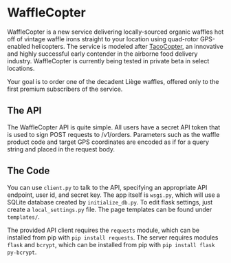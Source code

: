 # WaffleCopter

WaffleCopter is a new service delivering locally-sourced organic waffles hot
off of vintage waffle irons straight to your location using quad-rotor
GPS-enabled helicopters. The service is modeled after
[TacoCopter](http://tacocopter.com), an innovative and highly successful early
contender in the airborne food delivery industry. WaffleCopter is currently
being tested in private beta in select locations.

Your goal is to order one of the decadent Liège waffles, offered only to the
first premium subscribers of the service.

## The API

The WaffleCopter API is quite simple. All users have a secret API token that is
used to sign POST requests to /v1/orders. Parameters such as the waffle product
code and target GPS coordinates are encoded as if for a query string and placed
in the request body.

## The Code

You can use `client.py` to talk to the API, specifying an appropriate API
endpoint, user id, and secret key. The app itself is `wsgi.py`, which
will use a SQLite database created by `initialize_db.py`. To edit flask
settings, just create a `local_settings.py` file. The page templates can be
found under `templates/`.

The provided API client requires the `requests` module, which can be installed
from pip with `pip install requests`. The server requires modules `flask` and
`bcrypt`, which can be installed from pip with `pip install flask py-bcrypt`.
